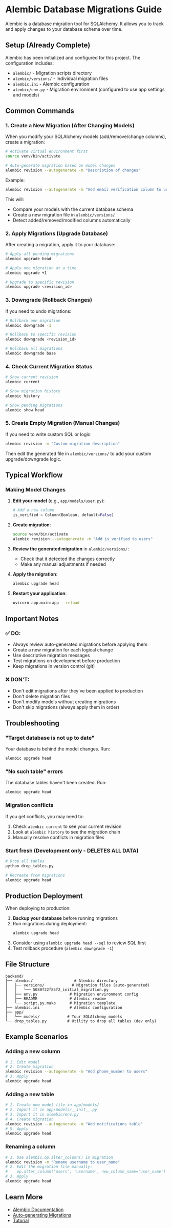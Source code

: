 # Alembic Database Migrations Guide

Alembic is a database migration tool for SQLAlchemy. It allows you to track and apply changes to your database schema over time.

## Setup (Already Complete)

Alembic has been initialized and configured for this project. The configuration includes:
- `alembic/` - Migration scripts directory
- `alembic/versions/` - Individual migration files
- `alembic.ini` - Alembic configuration
- `alembic/env.py` - Migration environment (configured to use app settings and models)

## Common Commands

### 1. Create a New Migration (After Changing Models)

When you modify your SQLAlchemy models (add/remove/change columns), create a migration:

```bash
# Activate virtual environment first
source venv/bin/activate

# Auto-generate migration based on model changes
alembic revision --autogenerate -m "Description of changes"
```

Example:
```bash
alembic revision --autogenerate -m "Add email verification column to users"
```

This will:
- Compare your models with the current database schema
- Create a new migration file in `alembic/versions/`
- Detect added/removed/modified columns automatically

### 2. Apply Migrations (Upgrade Database)

After creating a migration, apply it to your database:

```bash
# Apply all pending migrations
alembic upgrade head

# Apply one migration at a time
alembic upgrade +1

# Upgrade to specific revision
alembic upgrade <revision_id>
```

### 3. Downgrade (Rollback Changes)

If you need to undo migrations:

```bash
# Rollback one migration
alembic downgrade -1

# Rollback to specific revision
alembic downgrade <revision_id>

# Rollback all migrations
alembic downgrade base
```

### 4. Check Current Migration Status

```bash
# Show current revision
alembic current

# Show migration history
alembic history

# Show pending migrations
alembic show head
```

### 5. Create Empty Migration (Manual Changes)

If you need to write custom SQL or logic:

```bash
alembic revision -m "Custom migration description"
```

Then edit the generated file in `alembic/versions/` to add your custom upgrade/downgrade logic.

## Typical Workflow

### Making Model Changes

1. **Edit your model** (e.g., `app/models/user.py`):
   ```python
   # Add a new column
   is_verified = Column(Boolean, default=False)
   ```

2. **Create migration**:
   ```bash
   source venv/bin/activate
   alembic revision --autogenerate -m "Add is_verified to users"
   ```

3. **Review the generated migration** in `alembic/versions/`:
   - Check that it detected the changes correctly
   - Make any manual adjustments if needed

4. **Apply the migration**:
   ```bash
   alembic upgrade head
   ```

5. **Restart your application**:
   ```bash
   uvicorn app.main:app --reload
   ```

## Important Notes

### ✅ DO:
- Always review auto-generated migrations before applying them
- Create a new migration for each logical change
- Use descriptive migration messages
- Test migrations on development before production
- Keep migrations in version control (git)

### ❌ DON'T:
- Don't edit migrations after they've been applied to production
- Don't delete migration files
- Don't modify models without creating migrations
- Don't skip migrations (always apply them in order)

## Troubleshooting

### "Target database is not up to date"
Your database is behind the model changes. Run:
```bash
alembic upgrade head
```

### "No such table" errors
The database tables haven't been created. Run:
```bash
alembic upgrade head
```

### Migration conflicts
If you get conflicts, you may need to:
1. Check `alembic current` to see your current revision
2. Look at `alembic history` to see the migration chain
3. Manually resolve conflicts in migration files

### Start fresh (Development only - DELETES ALL DATA)
```bash
# Drop all tables
python drop_tables.py

# Recreate from migrations
alembic upgrade head
```

## Production Deployment

When deploying to production:

1. **Backup your database** before running migrations
2. Run migrations during deployment:
   ```bash
   alembic upgrade head
   ```
3. Consider using `alembic upgrade head --sql` to review SQL first
4. Test rollback procedure (`alembic downgrade -1`)

## File Structure

```
backend/
├── alembic/                  # Alembic directory
│   ├── versions/            # Migration files (auto-generated)
│   │   └── 5080f22f85f2_initial_migration.py
│   ├── env.py              # Migration environment config
│   ├── README              # Alembic readme
│   └── script.py.mako      # Migration template
├── alembic.ini             # Alembic configuration
├── app/
│   └── models/            # Your SQLAlchemy models
└── drop_tables.py         # Utility to drop all tables (dev only)
```

## Example Scenarios

### Adding a new column
```bash
# 1. Edit model
# 2. Create migration
alembic revision --autogenerate -m "Add phone_number to users"
# 3. Apply
alembic upgrade head
```

### Adding a new table
```bash
# 1. Create new model file in app/models/
# 2. Import it in app/models/__init__.py
# 3. Import it in alembic/env.py
# 4. Create migration
alembic revision --autogenerate -m "Add notifications table"
# 5. Apply
alembic upgrade head
```

### Renaming a column
```bash
# 1. Use alembic.op.alter_column() in migration
alembic revision -m "Rename username to user_name"
# 2. Edit the migration file manually:
#    op.alter_column('users', 'username', new_column_name='user_name')
# 3. Apply
alembic upgrade head
```

## Learn More

- [Alembic Documentation](https://alembic.sqlalchemy.org/)
- [Auto-generating Migrations](https://alembic.sqlalchemy.org/en/latest/autogenerate.html)
- [Tutorial](https://alembic.sqlalchemy.org/en/latest/tutorial.html)
